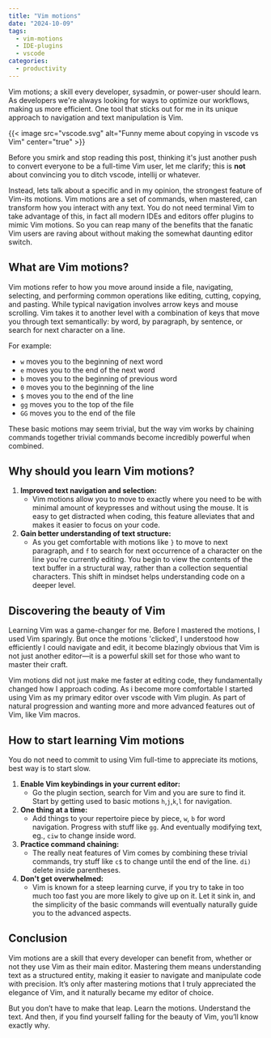 ```yaml
---
title: "Vim motions"
date: "2024-10-09"
tags:
  - vim-motions
  - IDE-plugins
  - vscode
categories:
  - productivity
---
```


Vim motions; a skill every developer, sysadmin, or power-user should learn.
As developers we're always looking for ways to optimize our workflows, making us more efficient. One tool that sticks out for me in its unique approach to navigation and text manipulation is Vim.

<!--more-->

{{< image src="vscode.svg" alt="Funny meme about copying in vscode vs Vim" center="true" >}}

Before you smirk and stop reading this post, thinking it's just another push to convert everyone to be a full-time Vim user, let me clarify; this is **not** about convincing you to ditch vscode, intellij or whatever.

Instead, lets talk about a specific and in my opinion, the strongest feature of Vim-its motions. Vim motions are a set of commands, when mastered, can transform how you interact with any text. You do not need terminal Vim to take advantage of this, in fact all modern IDEs and editors offer plugins to mimic Vim motions. So you can reap many of the benefits that the fanatic Vim users are raving about without making the somewhat daunting editor switch.

## What are Vim motions?

Vim motions refer to how you move around inside a file, navigating, selecting, and performing common operations like editing, cutting, copying, and pasting. While typical navigation involves arrow keys and mouse scrolling. Vim takes it to another level with a combination of keys that move you through text semantically: by word, by paragraph, by sentence, or search for next character on a line.

For example:

- `w` moves you to the beginning of next word
- `e` moves you to the end of the next word
- `b` moves you to the beginning of previous word
- `0` moves you to the beginning of the line
- `$` moves you to the end of the line
- `gg` moves you to the top of the file
- `GG` moves you to the end of the file

These basic motions may seem trivial, but the way vim works by chaining commands together trivial commands become incredibly powerful when combined.

## Why should you learn Vim motions?

1. **Improved text navigation and selection:**
   - Vim motions allow you to move to exactly where you need to be with minimal amount of keypresses and without using the mouse. It is easy to get distracted when coding, this feature alleviates that and makes it easier to focus on your code.
2. **Gain better understanding of text structure:**
   - As you get comfortable with motions like `}` to move to next paragraph, and `f` to search for next occurrence of a character on the line you're currently editing. You begin to view the contents of the text buffer in a structural way, rather than a collection sequential characters. This shift in mindset helps understanding code on a deeper level.

## Discovering the beauty of Vim

Learning Vim was a game-changer for me. Before I mastered the motions, I used Vim sparingly. But once the motions 'clicked', I understood how efficiently I could navigate and edit, it become blazingly obvious that Vim is not just another editor—it is a powerful skill set for those who want to master their craft.

Vim motions did not just make me faster at editing code, they fundamentally changed how I approach coding. As i become more comfortable I started using Vim as my primary editor over vscode with Vim plugin. As part of natural progression and wanting more and more advanced features out of Vim, like Vim macros.

## How to start learning Vim motions

You do not need to commit to using Vim full-time to appreciate its motions, best way is to start slow.

1. **Enable Vim keybindings in your current editor:**
   - Go the plugin section, search for Vim and you are sure to find it. Start by getting used to basic motions `h`,`j`,`k`,`l` for navigation.
2. **One thing at a time:**
   - Add things to your repertoire piece by piece, `w`, `b` for word navigation. Progress with stuff like `gg`. And eventually modifying text, eg., `ciw` to change inside word.
3. **Practice command chaining:**
   - The really neat features of Vim comes by combining these trivial commands, try stuff like `c$` to change until the end of the line. `di)` delete inside parentheses.
4. **Don't get overwhelmed:**
   - Vim is known for a steep learning curve, if you try to take in too much too fast you are more likely to give up on it. Let it sink in, and the simplicity of the basic commands will eventually naturally guide you to the advanced aspects.

## Conclusion

Vim motions are a skill that every developer can benefit from, whether or not they use Vim as their main editor. Mastering them means understanding text as a structured entity, making it easier to navigate and manipulate code with precision. It’s only after mastering motions that I truly appreciated the elegance of Vim, and it naturally became my editor of choice.

But you don’t have to make that leap. Learn the motions. Understand the text. And then, if you find yourself falling for the beauty of Vim, you’ll know exactly why.
